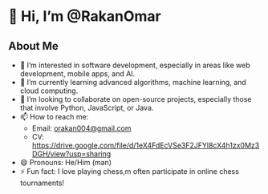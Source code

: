 # 👋 Hi, I’m @RakanOmar

## About Me
- 👀 I’m interested in software development, especially in areas like web development, mobile apps, and AI.
- 🌱 I’m currently learning advanced algorithms, machine learning, and cloud computing.
- 💞️ I’m looking to collaborate on open-source projects, especially those that involve Python, JavaScript, or Java.
- 📫 How to reach me: 
  - Email: orakan004@gmail.com
  - CV: https://drive.google.com/file/d/1eX4FdEcVSe3F2JFYl8cX4h1zx0Mz3DGH/view?usp=sharing
- 😄 Pronouns: He/Him (man)
- ⚡ Fun fact: I love playing chess,m often participate in online chess tournaments!

<!---
RakanOmar1/RakanOmar1 is a ✨ special ✨ repository because its `README.md` (this file) appears on your GitHub profile.
You can click the Preview link to take a look at your changes.
--->
